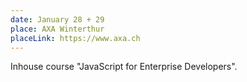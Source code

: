 ```yaml
---
date: January 28 + 29
place: AXA Winterthur
placeLink: https://www.axa.ch
---
```


Inhouse course "JavaScript for Enterprise Developers".
